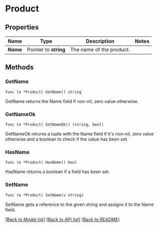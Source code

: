 # Product

## Properties

Name | Type | Description | Notes
------------ | ------------- | ------------- | -------------
**Name** | Pointer to **string** | The name of the product. | 

## Methods

### GetName

`func (o *Product) GetName() string`

GetName returns the Name field if non-nil, zero value otherwise.

### GetNameOk

`func (o *Product) GetNameOk() (string, bool)`

GetNameOk returns a tuple with the Name field if it's non-nil, zero value otherwise
and a boolean to check if the value has been set.

### HasName

`func (o *Product) HasName() bool`

HasName returns a boolean if a field has been set.

### SetName

`func (o *Product) SetName(v string)`

SetName gets a reference to the given string and assigns it to the Name field.


[[Back to Model list]](../README.md#documentation-for-models) [[Back to API list]](../README.md#documentation-for-api-endpoints) [[Back to README]](../README.md)


